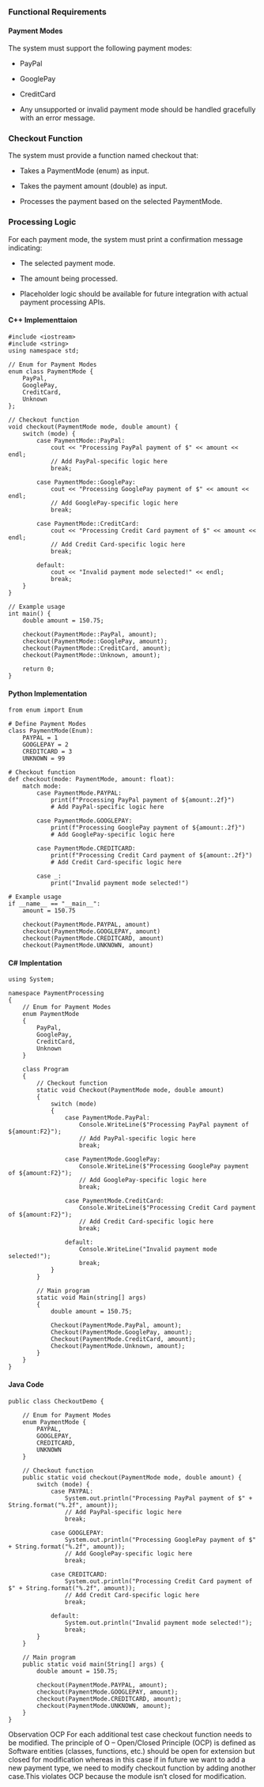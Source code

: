 ### Functional Requirements

#### Payment Modes

The system must support the following payment modes:

- PayPal

- GooglePay

- CreditCard

- Any unsupported or invalid payment mode should be handled gracefully with an error message.

### Checkout Function

The system must provide a function named checkout that:

- Takes a PaymentMode (enum) as input.

- Takes the payment amount (double) as input.

- Processes the payment based on the selected PaymentMode.

### Processing Logic

For each payment mode, the system must print a confirmation message indicating:

- The selected payment mode.

- The amount being processed.

- Placeholder logic should be available for future integration with actual payment processing APIs.

#### C++ Implementtaion
```
#include <iostream>
#include <string>
using namespace std;

// Enum for Payment Modes
enum class PaymentMode {
    PayPal,
    GooglePay,
    CreditCard,
    Unknown
};

// Checkout function
void checkout(PaymentMode mode, double amount) {
    switch (mode) {
        case PaymentMode::PayPal:
            cout << "Processing PayPal payment of $" << amount << endl;
            // Add PayPal-specific logic here
            break;

        case PaymentMode::GooglePay:
            cout << "Processing GooglePay payment of $" << amount << endl;
            // Add GooglePay-specific logic here
            break;

        case PaymentMode::CreditCard:
            cout << "Processing Credit Card payment of $" << amount << endl;
            // Add Credit Card-specific logic here
            break;

        default:
            cout << "Invalid payment mode selected!" << endl;
            break;
    }
}

// Example usage
int main() {
    double amount = 150.75;

    checkout(PaymentMode::PayPal, amount);
    checkout(PaymentMode::GooglePay, amount);
    checkout(PaymentMode::CreditCard, amount);
    checkout(PaymentMode::Unknown, amount);

    return 0;
}
```
#### Python Implementation
```
from enum import Enum

# Define Payment Modes
class PaymentMode(Enum):
    PAYPAL = 1
    GOOGLEPAY = 2
    CREDITCARD = 3
    UNKNOWN = 99

# Checkout function
def checkout(mode: PaymentMode, amount: float):
    match mode:
        case PaymentMode.PAYPAL:
            print(f"Processing PayPal payment of ${amount:.2f}")
            # Add PayPal-specific logic here

        case PaymentMode.GOOGLEPAY:
            print(f"Processing GooglePay payment of ${amount:.2f}")
            # Add GooglePay-specific logic here

        case PaymentMode.CREDITCARD:
            print(f"Processing Credit Card payment of ${amount:.2f}")
            # Add Credit Card-specific logic here

        case _:
            print("Invalid payment mode selected!")

# Example usage
if __name__ == "__main__":
    amount = 150.75

    checkout(PaymentMode.PAYPAL, amount)
    checkout(PaymentMode.GOOGLEPAY, amount)
    checkout(PaymentMode.CREDITCARD, amount)
    checkout(PaymentMode.UNKNOWN, amount)
```
#### C# Implentation
```
using System;

namespace PaymentProcessing
{
    // Enum for Payment Modes
    enum PaymentMode
    {
        PayPal,
        GooglePay,
        CreditCard,
        Unknown
    }

    class Program
    {
        // Checkout function
        static void Checkout(PaymentMode mode, double amount)
        {
            switch (mode)
            {
                case PaymentMode.PayPal:
                    Console.WriteLine($"Processing PayPal payment of ${amount:F2}");
                    // Add PayPal-specific logic here
                    break;

                case PaymentMode.GooglePay:
                    Console.WriteLine($"Processing GooglePay payment of ${amount:F2}");
                    // Add GooglePay-specific logic here
                    break;

                case PaymentMode.CreditCard:
                    Console.WriteLine($"Processing Credit Card payment of ${amount:F2}");
                    // Add Credit Card-specific logic here
                    break;

                default:
                    Console.WriteLine("Invalid payment mode selected!");
                    break;
            }
        }

        // Main program
        static void Main(string[] args)
        {
            double amount = 150.75;

            Checkout(PaymentMode.PayPal, amount);
            Checkout(PaymentMode.GooglePay, amount);
            Checkout(PaymentMode.CreditCard, amount);
            Checkout(PaymentMode.Unknown, amount);
        }
    }
}

```

#### Java Code
```
public class CheckoutDemo {

    // Enum for Payment Modes
    enum PaymentMode {
        PAYPAL,
        GOOGLEPAY,
        CREDITCARD,
        UNKNOWN
    }

    // Checkout function
    public static void checkout(PaymentMode mode, double amount) {
        switch (mode) {
            case PAYPAL:
                System.out.println("Processing PayPal payment of $" + String.format("%.2f", amount));
                // Add PayPal-specific logic here
                break;

            case GOOGLEPAY:
                System.out.println("Processing GooglePay payment of $" + String.format("%.2f", amount));
                // Add GooglePay-specific logic here
                break;

            case CREDITCARD:
                System.out.println("Processing Credit Card payment of $" + String.format("%.2f", amount));
                // Add Credit Card-specific logic here
                break;

            default:
                System.out.println("Invalid payment mode selected!");
                break;
        }
    }

    // Main program
    public static void main(String[] args) {
        double amount = 150.75;

        checkout(PaymentMode.PAYPAL, amount);
        checkout(PaymentMode.GOOGLEPAY, amount);
        checkout(PaymentMode.CREDITCARD, amount);
        checkout(PaymentMode.UNKNOWN, amount);
    }
}

```
Observation
OCP
For each additional test case checkout function needs to be modified. The principle of O – Open/Closed Principle (OCP) is defined as
Software entities (classes, functions, etc.) should be open for extension but closed for modification whereas in this case if in future we want to add a new payment type, we need to modify checkout function by adding another case.This violates OCP because the module isn’t closed for modification. 
